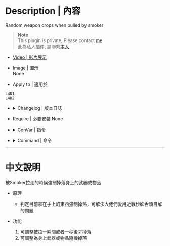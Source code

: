 # Description | 內容
Random weapon drops when pulled by smoker

> __Note__ <br/>
This plugin is private, Please contact [me](https://github.com/fbef0102/Game-Private_Plugin#私人插件列表-private-plugins-list)<br/>
此為私人插件, 請聯繫[本人](https://github.com/fbef0102/Game-Private_Plugin#私人插件列表-private-plugins-list)

* [Video | 影片展示](https://youtu.be/6ufk6IRQ5V4)

* Image | 圖示
<br/>None

* Apply to | 適用於
```
L4D1
L4D2
```

* <details><summary>Changelog | 版本日誌</summary>

	* v1.0
		* Original Request by Yabi
</details>

* Require | 必要安裝
	None

* <details><summary>ConVar | 指令</summary>

	* cfg/sourcemod/l4d_smoker_pull_weapon_drop.cfg
		```php
		// 0=Plugin off, 1=Plugin on.
		l4d_smoker_pull_weapon_drop_enable "1"

		// Drop survivor weapon when 0=Grabbed, 1=Pulled.
		l4d_smoker_pull_weapon_drop_type "0"

		// Which weapon drpps 0=Current, 1=Random slot.
		l4d_smoker_pull_weapon_drop_which "0"
		```
</details>

* <details><summary>Command | 命令</summary>
	None
</details>

- - - -
# 中文說明
被Smoker拉走的時候強制掉落身上的武器或物品

* 原理
	* 判定目前拿在手上的東西強制掉落，可解決大佬們愛用近戰秒砍舌頭自解的問題

* 功能
	1. 可調整被拉一瞬間或者一秒後才掉落
	2. 可調整為身上武器或物品隨機掉落